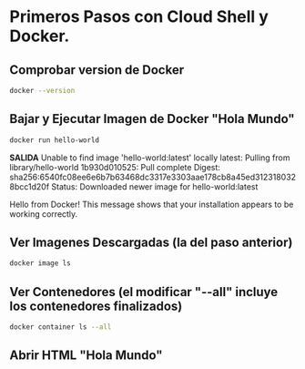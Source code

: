 # Primeros Pasos con Cloud Shell y Docker.

## Comprobar version de Docker

```bash
docker --version
```

## Bajar y Ejecutar Imagen de Docker "Hola Mundo"
```bash
docker run hello-world
```
**SALIDA**
Unable to find image 'hello-world:latest' locally
latest: Pulling from library/hello-world
1b930d010525: Pull complete
Digest: sha256:6540fc08ee6e6b7b63468dc3317e3303aae178cb8a45ed3123180328bcc1d20f
Status: Downloaded newer image for hello-world:latest

Hello from Docker!
This message shows that your installation appears to be working correctly.

## Ver Imagenes Descargadas (la del paso anterior)
```bash
docker image ls
```

## Ver Contenedores (el modificar "--all" incluye los contenedores finalizados)
```bash
docker container ls --all
```

## Abrir HTML "Hola Mundo"
<walkthrough-editor-open-file filePath="~/DesarrolloEnGCP-Udemy/index.html"
                              text="Abrir Archivo de Prueba">
</walkthrough-editor-open-file>
